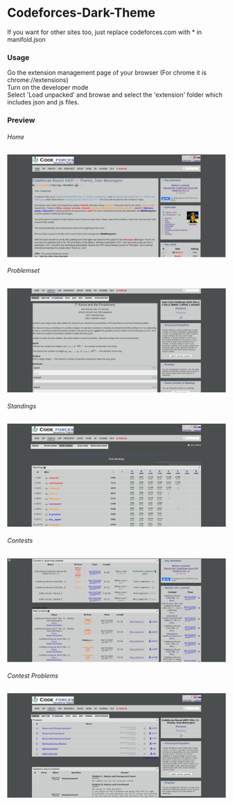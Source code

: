 # Codeforces-Dark-Theme
If you want for other sites too, just replace codeforces.com with * in manifold.json


### Usage

Go the extension management page of your browser (For chrome it is chrome://extensions)<br/>
Turn on the developer mode<br/>
Select 'Load unpacked' and browse and select the 'extension' folder which includes json and js files.<br/>


### Preview
###### Home
![Unable to load at this moment](https://github.com/abhishek8899/Codeforces-Dark-Theme/blob/master/images/home.jpg?raw=true)
###### Problemset
![Unable to load at this moment](https://github.com/abhishek8899/Codeforces-Dark-Theme/blob/master/images/prob.png?raw=true)
###### Standings
![Unable to load at this moment](https://github.com/abhishek8899/Codeforces-Dark-Theme/blob/master/images/standings.png?raw=true)
###### Contests
![Unable to load at this moment](https://github.com/abhishek8899/Codeforces-Dark-Theme/blob/master/images/cont.png?raw=true)
###### Contest Problems
![Unable to load at this moment](https://github.com/abhishek8899/Codeforces-Dark-Theme/blob/master/images/enter.png?raw=true)
